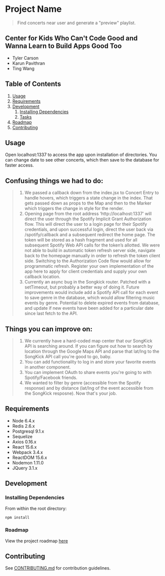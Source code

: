 # Project Name

> Find concerts near user and generate a "preview" playlist.

## Center for Kids Who Can't Code Good and Wanna Learn to Build Apps Good Too

  - Tyler Carson
  - Karun Pavithran
  - Ting Wang

## Table of Contents

1. [Usage](#Usage)
1. [Requirements](#requirements)
1. [Development](#development)
    1. [Installing Dependencies](#installing-dependencies)
    1. [Tasks](#tasks)
1. [Roadmap](#roadmap)
1. [Contributing](#contributing)

## Usage

Open localhost:1337 to access the app upon installation of directories. You can change date to see other concerts, which then save to the database for faster access.

## Confusing things we had to do:
> 1. We passed a callback down from the index.jsx to Concert Entry to handle hovers, which triggers a state change in the index. That gets passed down as props to the Map and then to the Marker which triggers the change in style for the render.
> 2. Opening page from the root address ‘http://localhost:1337’ will direct the user through the Spotify Implicit Grant Authorization flow. This will direct the user to a login page for their Spotify credentials, and upon successful login, direct the user back via /spotify/callback and a subsequent redirect the home page. The token will be stored as a hash fragment and used for all subsequent Spotify Web API calls for the token’s allotted. We were not able to build in automatic token refresh server side, navigate back to the homepage manually in order to refresh the token client side. Switching to the Authorization Code flow would allow for programmatic refresh. Register your own implementation of the app here to apply for client credentials and supply your own callback location.
> 3. Currently an async bug in the Songkick router. Patched with a setTimeout, but probably a better way of doing it. Future improvements would include add a Spotify API call for each event to save genre in the database, which would allow filtering music events by genre. Potential to delete expired events from database, and update if new events have been added for a particular date since last fetch to the API.


## Things you can improve on:
> 1. We currently have a hard-coded map center that our SongKick API is searching around. If you can figure out how to search by location through the Google Maps API and parse that lat/lng to the SongKick API call you're good to go, baby.
> 2. You can add functionality to log in and store your favorite events in another component.
> 3. You can implement OAuth to share events you're going to with Spotify/Facebook friends.
> 4. We wanted to filter by genre (accessible from the Spotify response) and by distance (lat/lng of the event accessible from the SongKick resposne). Now that's your job.


## Requirements

- Node 6.4.x
- Redis 2.6.x
- Postgresql 9.1.x
- Sequelize
- Axios 0.16.x
- React 15.6.x
- Webpack 3.4.x
- ReactDOM 15.6.x
- Nodemon 1.11.0
- JQuery 3.1.x

## Development

### Installing Dependencies

From within the root directory:

```sh
npm install
```

### Roadmap

View the project roadmap [here](https://docs.google.com/document/d/1JaED9wKnWgJs4NfgddPCDYzuq1ZmzEWUe5YJnrG30gs/edit)


## Contributing

See [CONTRIBUTING.md](CONTRIBUTING.md) for contribution guidelines.
